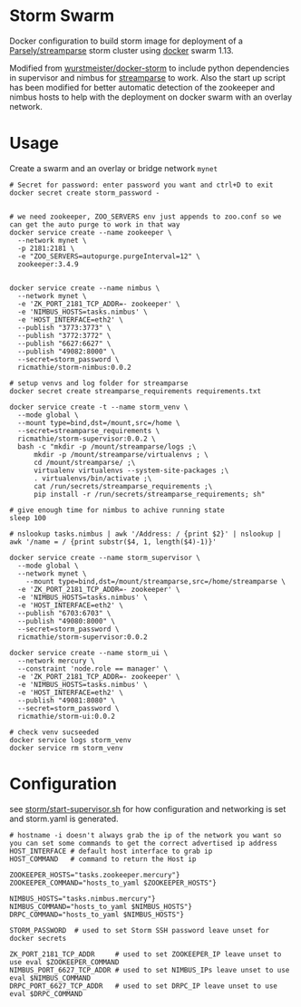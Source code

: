 Storm Swarm
===========

Docker configuration to build storm image for deployment of a [Parsely/streamparse](https://github.com/Parsely/streamparse) storm cluster using [docker](https://github.com/docker/docker) swarm 1.13.

Modified from [wurstmeister/docker-storm](https://github.com/wurstmeister/storm-docker) to include python dependencies in supervisor and nimbus for [streamparse](https://github.com/Parsely/streamparse) to work. Also the start up script has been modified for better automatic detection of the zookeeper and nimbus hosts to help with the deployment on docker swarm with an overlay network.

# Usage

Create a swarm and an overlay or bridge network `mynet`

```
# Secret for password: enter password you want and ctrl+D to exit 
docker secret create storm_password -


# we need zookeeper, ZOO_SERVERS env just appends to zoo.conf so we can get the auto purge to work in that way
docker service create --name zookeeper \
  --network mynet \
  -p 2181:2181 \
  -e "ZOO_SERVERS=autopurge.purgeInterval=12" \
  zookeeper:3.4.9


docker service create --name nimbus \
  --network mynet \
  -e 'ZK_PORT_2181_TCP_ADDR=- zookeeper' \
  -e 'NIMBUS_HOSTS=tasks.nimbus' \
  -e 'HOST_INTERFACE=eth2' \
  --publish "3773:3773" \
  --publish "3772:3772" \
  --publish "6627:6627" \
  --publish "49082:8000" \
  --secret=storm_password \
  ricmathie/storm-nimbus:0.0.2

# setup venvs and log folder for streamparse
docker secret create streamparse_requirements requirements.txt

docker service create -t --name storm_venv \
  --mode global \
  --mount type=bind,dst=/mount,src=/home \
  --secret=streamparse_requirements \
  ricmathie/storm-supervisor:0.0.2 \
  bash -c "mkdir -p /mount/streamparse/logs ;\
      mkdir -p /mount/streamparse/virtualenvs ; \
      cd /mount/streamparse/ ;\
      virtualenv virtualenvs --system-site-packages ;\
      . virtualenvs/bin/activate ;\
      cat /run/secrets/streamparse_requirements ;\
      pip install -r /run/secrets/streamparse_requirements; sh"

# give enough time for nimbus to achive running state
sleep 100

# nslookup tasks.nimbus | awk '/Address: / {print $2}' | nslookup | awk '/name = / {print substr($4, 1, length($4)-1)}'

docker service create --name storm_supervisor \
  --mode global \
  --network mynet \
    --mount type=bind,dst=/mount/streamparse,src=/home/streamparse \
  -e 'ZK_PORT_2181_TCP_ADDR=- zookeeper' \
  -e 'NIMBUS_HOSTS=tasks.nimbus' \
  -e 'HOST_INTERFACE=eth2' \
  --publish "6703:6703" \
  --publish "49080:8000" \
  --secret=storm_password \
  ricmathie/storm-supervisor:0.0.2

docker service create --name storm_ui \
  --network mercury \
  --constraint 'node.role == manager' \
  -e 'ZK_PORT_2181_TCP_ADDR=- zookeeper' \
  -e 'NIMBUS_HOSTS=tasks.nimbus' \
  -e 'HOST_INTERFACE=eth2' \
  --publish "49081:8080" \
  --secret=storm_password \
  ricmathie/storm-ui:0.0.2

# check venv sucseeded
docker service logs storm_venv
docker service rm storm_venv
```

# Configuration
see [storm/start-supervisor.sh](https://github.com/Richard-Mathie/storm_swarm/blob/master/storm/start-supervisor.sh) for how configuration and networking is set and storm.yaml is generated.
```
# hostname -i doesn't always grab the ip of the network you want so you can set some commands to get the correct advertised ip address
HOST_INTERFACE # default host interface to grab ip
HOST_COMMAND   # command to return the Host ip

ZOOKEEPER_HOSTS="tasks.zookeeper.mercury"}
ZOOKEEPER_COMMAND="hosts_to_yaml $ZOOKEEPER_HOSTS"}

NIMBUS_HOSTS="tasks.nimbus.mercury"}
NIMBUS_COMMAND="hosts_to_yaml $NIMBUS_HOSTS"}
DRPC_COMMAND="hosts_to_yaml $NIMBUS_HOSTS"}

STORM_PASSWORD  # used to set Storm SSH password leave unset for docker secrets

ZK_PORT_2181_TCP_ADDR     # used to set ZOOKEEPER_IP leave unset to use eval $ZOOKEEPER_COMMAND
NIMBUS_PORT_6627_TCP_ADDR # used to set NIMBUS_IPs leave unset to use eval $NIMBUS_COMMAND
DRPC_PORT_6627_TCP_ADDR   # used to set DRPC_IP leave unset to use eval $DRPC_COMMAND
```
